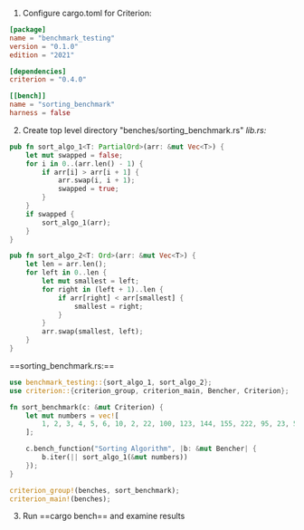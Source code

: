 1. Configure cargo.toml for Criterion:
```toml
[package]
name = "benchmark_testing"
version = "0.1.0"
edition = "2021"

[dependencies]
criterion = "0.4.0"

[[bench]]
name = "sorting_benchmark"
harness = false
```

2. Create top level directory "benches/sorting_benchmark.rs"
*lib.rs:*
```rust
pub fn sort_algo_1<T: PartialOrd>(arr: &mut Vec<T>) {
    let mut swapped = false;
    for i in 0..(arr.len() - 1) {
        if arr[i] > arr[i + 1] {
            arr.swap(i, i + 1);
            swapped = true;
        }
    }
    if swapped {
        sort_algo_1(arr);
    }
}

pub fn sort_algo_2<T: Ord>(arr: &mut Vec<T>) {
    let len = arr.len();
    for left in 0..len {
        let mut smallest = left;
        for right in (left + 1)..len {
            if arr[right] < arr[smallest] {
                smallest = right;
            }
        }
        arr.swap(smallest, left);
    }
}
```

==sorting_benchmark.rs:==
```rust
use benchmark_testing::{sort_algo_1, sort_algo_2};
use criterion::{criterion_group, criterion_main, Bencher, Criterion};

fn sort_benchmark(c: &mut Criterion) {
    let mut numbers = vec![
        1, 2, 3, 4, 5, 6, 10, 2, 22, 100, 123, 144, 155, 222, 95, 23, 5, 5, 5, 2, 3, 4, 10,
    ];

    c.bench_function("Sorting Algorithm", |b: &mut Bencher| {
        b.iter(|| sort_algo_1(&mut numbers))
    });
}

criterion_group!(benches, sort_benchmark);
criterion_main!(benches);
```

3. Run ==cargo bench== and examine results